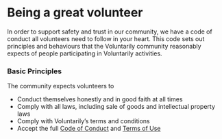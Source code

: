 # Being a great volunteer

In order to support safety and trust in our community, we have a code of conduct all volunteers need to follow in your heart. This code sets out principles and behaviours that the Voluntarily community reasonably expects of people participating in Voluntarily activities.

### Basic Principles

The community expects volunteers to

* Conduct themselves honestly and in good faith at all times
* Comply with all laws, including sale of goods and intellectual property laws
* Comply with Voluntarily’s terms and conditions
* Accept the full [Code of Conduct](/terms/conduct) and [Terms of Use](/terms)


